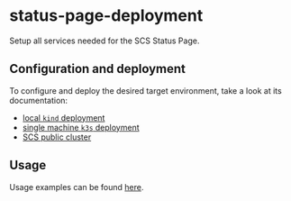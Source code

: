 # status-page-deployment

Setup all services needed for the SCS Status Page.

## Configuration and deployment

To configure and deploy the desired target environment, take a look at its documentation:

- [local `kind` deployment](docs/kind.md)
- [single machine `k3s` deployment](docs/k3s.md)
- [SCS public cluster](docs/scs-public.md)

## Usage

Usage examples can be found [here](docs/usage.md).
